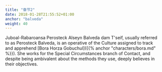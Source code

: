 ```yaml
---
title: "章节2"
date: 2018-01-28T21:55:52+01:00
anchor: "balveda"
weight: 40
---
```


Juboal-Rabaroansa Perosteck Alseyn Balveda dam T'seif, usually referred to as Perosteck Balveda, is an operative of the Culture assigned to track and apprehend [Bora Horza Gobuchul]({{% anchor "characters/bora.md" %}}). She works for the Special Circumstances branch of Contact, and despite being ambivalent about the methods they use, deeply believes in their objectives.
